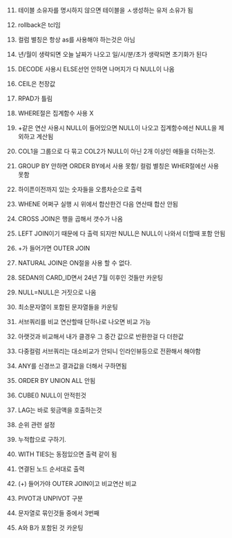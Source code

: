11. 테이블 소유자를 명시하지 않으면 테이블을 ㅅ생성하는 유저 소유가 됨

12. rollback은 tcl임

13. 컬럼 별칭은 항상 as를 사용해야 하는것은 아님

14. 년/월이 생략되면 오늘 날짜가 나오고 일/시/분/초가 생략되면 초기화가 된다

15. DECODE 사용시 ELSE선언 안하면 나머지가 다 NULL이 나옴

16. CEIL은 천장값

17. RPAD가 틀림

18. WHERE절은 집계함수 사용 X

19. +같은 연산 사용시 NULL이 들어있으면 NULL이 나오고 집계함수에선 NULL을 제외하고 계산됨

20. COL1을 그룹으로 다 묶고 COL2가 NULL이 아닌 2개 이상인 애들을 더하는것.

21. GROUP BY 안하면 ORDER BY에서 사용 못함/ 컬럼 별칭은 WHER절에선 사용 못함

22. 하이픈이전까지 있는 숫자들을 오름차순으로 출력

23. WHENE 어쩌구 실행 시 위에서 합산한건 다음 연산때 합산 안됨

24. CROSS JOIN은 행을 곱해서 갯수가 나옴

25. LEFT JOIN이기 때문에 다 출력 되지만 NULL은 NULL이 나와서 더할때 포함 안됨

26. +가 들어가면 OUTER JOIN

27. NATURAL JOIN은 ON절을 사용 할 수 없다.

28. SEDAN의 CARD_ID면서 24년 7월 이후인 것들만 카운팅

29. NULL=NULL은 거짓으로 나옴

30. 최소문자열이 포함된 문자열들을 카운팅

31. 서브쿼리를 비교 연산할때 단하나로 나오면 비교 가능

32. 아랫것과 비교해서 내가 클경우 그 중간 값으로 반환한걸 다 더한값

33. 다중컬럼 서브쿼리는 대소비교가 안되니 인라인뷰등으로 전환해서 해야함

34. ANY를 신경쓰고 결과값을 더해서 구하면됨

35. ORDER BY UNION ALL 안됨

36. CUBE() NULL이 안적힌것

37. LAG는 바로 윗금액을 호출하는것

38. 순위 관련 설정

39. 누적합으로 구하기.

40. WITH TIES는 동점있으면 출력 같이 됨

41. 연결된 노드 순서대로 출력

42. (+) 들어가야 OUTER JOIN이고 비교연산 비교

43. PIVOT과 UNPIVOT 구분

44. 문자열로 묶인것들 중에서 3번째

45. A와 B가 포함된 것 카운팅